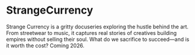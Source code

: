 # StrangeCurrency
Strange Currency is a gritty docuseries exploring the hustle behind the art. From streetwear to music, it captures real stories of creatives building empires without selling their soul. What do we sacrifice to succeed—and is it worth the cost? Coming 2026.
